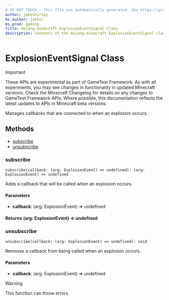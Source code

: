 ```yaml
---
# DO NOT TOUCH — This file was automatically generated. See https://github.com/Mojang/MinecraftScriptingApiDocsGenerator to modify descriptions, examples, etc.
author: jakeshirley
ms.author: jashir
ms.prod: gaming
title: mojang-minecraft.ExplosionEventSignal Class
description: Contents of the mojang-minecraft.ExplosionEventSignal class.
---
```

# ExplosionEventSignal Class
>[!IMPORTANT]
>These APIs are experimental as part of GameTest Framework. As with all experiments, you may see changes in functionality in updated Minecraft versions. Check the Minecraft Changelog for details on any changes to GameTest Framework APIs. Where possible, this documentation reflects the latest updates to APIs in Minecraft beta versions.

Manages callbacks that are connected to when an explosion occurs.


## Methods
- [subscribe](#subscribe)
- [unsubscribe](#unsubscribe)
  
### **subscribe**
`
subscribe(callback: (arg: ExplosionEvent) => undefined): (arg: ExplosionEvent) => undefined
`

Adds a callback that will be called when an explosion occurs.
#### **Parameters**
- **callback**: (arg: ExplosionEvent) => undefined

#### **Returns** (arg: ExplosionEvent) => undefined


### **unsubscribe**
`
unsubscribe(callback: (arg: ExplosionEvent) => undefined): void
`

Removes a callback from being called when an explosion occurs.
#### **Parameters**
- **callback**: (arg: ExplosionEvent) => undefined


> [!WARNING]
> This function can throw errors.


